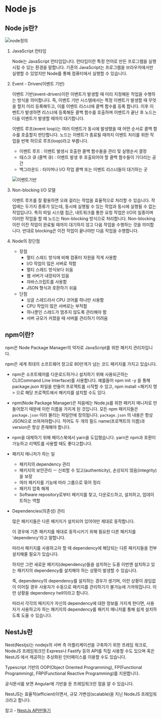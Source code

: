 # Node js
## Node js란?
![node정의](https://perfectacle.github.io/images/what-is-node-js/01.png)

1. JavaScript 런타임
    
    Node는 JavaScript 런타임입니다.
    런타임이란 특정 언어로 만든 프로그램을 실행시킬 수 있는 환경을 말합니다. 기존의 JavaScript는 프로그램을 브라우저에서만 실행할 수 있었지만 Node를 통해 컴퓨터에서 실행할 수 있습니다.

2. Event - Driven(이벤트 기반)

    이벤트 기반(event-driven)이란 이벤트가 발생할 때 미리 지정해둔 작업을 수행하는 방식을 의미합니다. 즉, 이벤트 기반 시스템에서는 특정 이벤트가 발생할 때 무엇을 할지 미리 등록해두고, 이를 이벤트 리스너에 콜백 함수를 등록 합니다. 이후 이벤트가 발생하면 리스너에 등록해둔 콜백 함수를 호출하며 이벤트가 끝난 후 노드는 다음 이벤트가 발생할 때까지 대기합니다.

    이벤트 루프(event loop)는 여러 이벤트가 동시에 발생했을 때 어떤 순서로 콜백 함수를 호출할지 판단합니다. 노드는 이벤트가 종료될 때까지 이벤트 처리를 위한 작업을 반복 하므로 루프(loop)라고 부릅니다.

    - 이벤트 루프 : 이벤트 발생시 호출한 콜백 함수들을 관리 및 실행순서 결정
    - 태스크 큐 (콜백 큐) : 이벤트 발생 후 호출되어야 할 콜백 함수들이 기다리는 공간
    - 백그라운드 : 타이머나 I/O 작업 콜백 또는 이벤트 리스너들이 대기하는 곳

    ![이벤트기반](https://media.vlpt.us/images/kimkevin90/post/b5338968-d88a-40ca-a3db-e0c923cbbfb9/%EB%A3%A8%ED%94%84.png)

3. Non-blocking I/O 모델

   이벤트 루프를 잘 활용하면 오래 걸리는 작업을 효율적으로 처리할 수 있습니다. 작업에는 두가지 종류가 있는데, 동시에 실행될 수 있는 작업과 동시에 실행될 수 없는 작업입니다. 특히 파일 시스템 접근, 네트워크를 통한 요청 작업은 I/O의 일종이며 이러한 작업을 할 때 노드는 Non-blocking 방식으로 처리합니다. Non-blocking이란 이전 작업이 완료될 때까지 대기하지 않고 다음 작업을 수행하는 것을 의미합니다. 반대로 blocking은 이전 작업이 끝나야만 다음 작업을 수행합니다.

4. Node의 장단점
    
    - 장점
        - 멀티 스레드 방식에 비해 컴퓨터 자원을 적게 사용함
        - I/O 작업이 많은 서버로 적합
        - 멀티 스레드 방식보다 쉬움
        - 웹 서버가 내장되어 있음
        - 자바스크립트를 사용함
        - JSON 형식과 호환하기 쉬움
    - 단점
        - 싱글 스레드라서 CPU 코어를 하나만 사용함
        - CPU 작업이 많은 서버로는 부적합
        - 하나뿐인 스레드가 멈추지 않도록 관리해야 함
        - 서버 규모가 커졌을 때 서버를 관리하기 어려움

## npm이란?

npm은 Node Package Manager의 약자로 JavaScript를 위한 패키지 관리자입니다.

npm은 세계 최대의 소프트웨어 창고로 80만개가 넘는 코드 패키지를 가지고 있습니다. 

- npm은 소프트웨어를 다운로드하거나 설치하기 위해 사용되곤하는 CLI(Command Line Interface)를 사용합니다. 예를들어 npm init -y 을 통해 package.json 파일을 만들어 프로젝트를 시작할 수 있고, npm install <패키지 명> 으로 해당 프로젝트에서 패키지를 설치할 수도 있다.

- npm(Node Package Manager)은 처음에는 Node.js를 위한 패키지 매니저로 만들어졌기 때문에 이런 이름을 가지게 된 것입니다. 모든 npm 패키지들은 ```package.json``` 이라 불리는 파일안에 정의됩니다. ```package.json``` 의 내용은 항상 JSON으로 쓰여져야합니다. 적어도 두 개의 필드 name(프로젝트의 이름)과 version은 항상 존재해야 합니다.

- npm을 대체하기 위해 페이스북에서 yarn을 도입했습니다. yarn은 npm과 호환이 가능하고 리액트를 사용할 때도 좋다고합니다.

- 패키지 매니저가 하는 일

    - 패키지의 dependency 관리
    - 패키지의 보안관리 ㅡ 신뢰할 수 있고(authenticity), 손상되지 않음(integrity)을 보장
    - 여러 패키지를 기능에 따라 그룹으로 묶어 정리
    - 패키지 압축 해제
    - Software repository로부터 패키지를 찾고, 다운로드하고, 설치하고, 업데이트하는 역할


- Dependencies(의존성) 관리

    많은 패키지들은 다른 패키지가 설치되어 있어야만 제대로 동작합니다.
    
    이 경우에 기존 패키지를 제대로 동작시키기 위해 필요한 다른 패키지를 'dependency'라고 말합니다.

    따라서 패키지를 사용하고자 할 때 dependency에 해당되는 다른 패키지들을 전부 설치해줄 필요가 있습니다.

    하지만 그런 새로운 패키지(dependency)들을 설치하는 도중 이번엔 설치하고 있는 패키지의 dependency를 설치해야 하는 상황이 발생할 수 있습니다.

    즉, dependency의 dependency를 설치하는 경우가 생기며, 이런 상황이 끊임없이 이어질 경우 사용자가 수동으로 패키지를 관리하기가 불가능에 가까워집니다. 이런 상황을 dependency hell이라고 합니다.

    따라서 각각의 패키지가 자신의 dependency에 대한 정보를 가지게 한다면, 사용자가 사용하고자 하는 패키지의 dependency를 패키지 매니저를 통해 쉽게 설치하도록 도울 수 있습니다.

## NestJs란
Nest(Nestjs)는 nodejs의 서버 측 어플리케이션을 구축하기 위한 프레임 워크로, NodeJS 프레임워크인 Express나 Fastify 등의 API를 직접 사용할 수도 있으며 혹은 NestJS 에서 제공하는 추상화된 인터페이스를 이용할 수도 있습니다. 

Typescript 기반의 OOP(Object Oriented Programming), FP(Functional Programming), FRP(Functional Reactive Programming)를 지원합니다.

공식문서를 보면 Angular에 기반을 둔 프레임워크란 점을 알 수 있습니다.

NestJS는 효율적(efficient)이면서, 규모 가변성(scalable)을 지닌 NodeJS 프레임워크라고 합니다.

참고 - [NestJs API만들기](https://velog.io/@suasue/NestJS-%EC%B4%88%EA%B8%B0-%EC%84%B8%ED%8C%85)